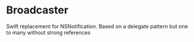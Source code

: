 # Broadcaster
Swift replacement for NSNotification. Based on a delegate pattern but one to many without strong references
